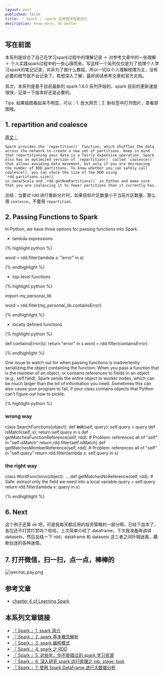 ```yaml
---
layout: post
published: false
title: 『 Spark 』 spark 应用程序性能优化
description: know more, do better 
---  
```


## 写在前面

本系列是综合了自己在学习spark过程中的理解记录 ＋ 对参考文章中的一些理解 ＋ 个人实践spark过程中的一些心得而来。写这样一个系列仅仅是为了梳理个人学习spark的笔记记录，并非为了做什么教程，所以一切以个人理解梳理为主，没有必要的细节就不会记录了。若想深入了解，最好阅读参考文章和官方文档。

其次，本系列是基于目前最新的 spark 1.6.0 系列开始的，spark 目前的更新速度很快，记录一下版本好还是必要的。

Tips: 如果插图看起来不明显，可以：1. 放大网页；2. 新标签中打开图片，查看原图哦。


## 1. repartition and coalesce

[原文：](https://www.safaribooksonline.com/library/view/learning-spark/9781449359034/ch04.html)


    Spark provides the `repartition()` function, which shuffles the data 
    across the network to create a new set of partitions. Keep in mind 
    that repartitioning your data is a fairly expensive operation. Spark 
    also has an optimized version of `repartition()` called `coalesce()` 
    that allows avoiding data movement, but only if you are decreasing 
    the number of RDD partitions. To know whether you can safely call 
    coalesce(), you can check the size of the RDD using `rdd.partitions.size()` 
    in Java/Scala and `rdd.getNumPartitions()` in Python and make sure 
    that you are coalescing it to fewer partitions than it currently has.

总结：当要对 rdd 进行重新分片时，如果目标片区数量小于当前片区数量，那么用 `coalesce`，不要用 `repartition`.

## 2. Passing Functions to Spark

In Python, we have three options for passing functions into Spark. 

- lambda expressions

{% highlight python %}

word = rdd.filter(lambda s: "error" in s)

{% endhighlight %}

- top-level functions

{% highlight python %}

import my_personal_lib

word = rdd.filter(my_personal_lib.containsError)

{% endhighlight %}

- locally defined functions

{% highlight python %}

def containsError(s):
    return "error" in s
word = rdd.filter(containsError)

{% endhighlight %}


One issue to watch out for when passing functions is inadvertently serializing the object containing the function. When you pass a function that is the member of an object, or contains references to fields in an object (e.g., self.field), Spark sends the entire object to worker nodes, which can be much larger than the bit of information you need. Sometimes this can also cause your program to fail, if your class contains objects that Python can’t figure out how to pickle.


{% highlight python %}

### wrong way

class SearchFunctions(object):
  def __init__(self, query):
      self.query = query
  def isMatch(self, s):
      return self.query in s
  def getMatchesFunctionReference(self, rdd):
      # Problem: references all of "self" in "self.isMatch"
      return rdd.filter(self.isMatch)
  def getMatchesMemberReference(self, rdd):
      # Problem: references all of "self" in "self.query"
      return rdd.filter(lambda x: self.query in x)

### the right way

class WordFunctions(object):
  ...
  def getMatchesNoReference(self, rdd):
      # Safe: extract only the field we need into a local variable
      query = self.query
      return rdd.filter(lambda x: query in x)

{% endhighlight %}


## 6. Next

这个例子还算 ok 吧，可是我每天都应用的投资策略的一部分啊，已经下血本了，各位还不打赏打赏吗？哈哈，上次简单介绍了 dataframe，下次我准备再讲讲 datasets，然后总结一下 rdd，dataframe 和 datasets 这三者之间扑朔迷离，藕断丝连的各种迷情。

## 7. 打开微信，扫一扫，点一点，棒棒的

![wechat_pay.png](../images/wechat_pay.png)


## 参考文章

- [chapter 4 of Learning Spark](https://www.safaribooksonline.com/library/view/learning-spark/9781449359034/ch04.html)


## 本系列文章链接

- [『 Spark 』1. spark 简介 ](../introduction-to-spark)
- [『 Spark 』2. spark 基本概念解析 ](../spark-questions-concepts)
- [『 Spark 』3. spark 编程模式 ](../spark-programming-model)
- [『 Spark 』4. spark 之 RDD ](../spark-what-is-rdd)
- [『 Spark 』5. 这些年，你不能错过的 spark 学习资源 ](../spark-resouces-blogs-paper)
- [『 Spark 』6. 深入研究 spark 运行原理之 job, stage, task](../deep-into-spark-exection-model)
- [『 Spark 』7. 使用 Spark DataFrame 进行大数据分析](../spark-dataframe-introduction)
